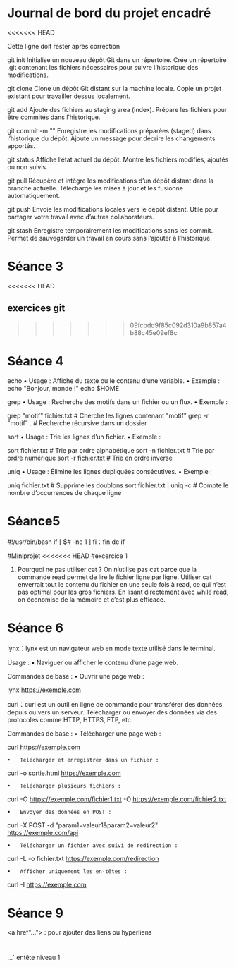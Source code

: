 # Journal de bord du projet encadré
<<<<<<< HEAD

Cette ligne doit rester après correction


 git init
	Initialise un nouveau dépôt Git dans un répertoire.
	Crée un répertoire .git contenant les fichiers nécessaires pour suivre l’historique des modifications.

 git clone <url>
    Clone un dépôt Git distant sur la machine locale.
    Copie un projet existant pour travailler dessus localement.

 git add <fichier>
	Ajoute des fichiers au staging area (index).
	Prépare les fichiers pour être commités dans l’historique.


 git commit -m "<message>"
    Enregistre les modifications préparées (staged) dans l’historique du dépôt.
	Ajoute un message pour décrire les changements apportés.

 git status
	Affiche l’état actuel du dépôt.
	Montre les fichiers modifiés, ajoutés ou non suivis.

 git pull
	Récupère et intègre les modifications d’un dépôt distant dans la branche actuelle.
	Télécharge les mises à jour et les fusionne automatiquement.

 git push
	Envoie les modifications locales vers le dépôt distant.
	Utile pour partager votre travail avec d’autres collaborateurs.

 git stash
	Enregistre temporairement les modifications sans les commit.
	Permet de sauvegarder un travail en cours sans l’ajouter à l’historique.



# Séance 3
<<<<<<< HEAD
## exercices git
>>>>>>> 09fcbdd9f85c092d310a9b857a4b88c45e09ef8c


# Séance 4

 echo
	•	Usage : Affiche du texte ou le contenu d’une variable.
	•	Exemple :
echo "Bonjour, monde !"
echo $HOME

 grep
	•	Usage : Recherche des motifs dans un fichier ou un flux.
	•	Exemple :

grep "motif" fichier.txt  # Cherche les lignes contenant "motif"
grep -r "motif" .         # Recherche récursive dans un dossier

sort
	•	Usage : Trie les lignes d’un fichier.
	•	Exemple :

sort fichier.txt       # Trie par ordre alphabétique
sort -n fichier.txt    # Trie par ordre numérique
sort -r fichier.txt    # Trie en ordre inverse

uniq
	•	Usage : Élimine les lignes dupliquées consécutives.
	•	Exemple :

uniq fichier.txt       # Supprime les doublons
sort fichier.txt | uniq -c  # Compte le nombre d’occurrences de chaque ligne

# Séance5
#!/usr/bin/bash
if [ $# -ne 1 ]
fi：fin de if

#Miniprojet
<<<<<<< HEAD
#excercice 1
1. Pourquoi ne pas utiliser cat ?
On n’utilise pas cat parce que la commande read permet de lire le fichier ligne par ligne. Utiliser cat enverrait tout le contenu du fichier en une seule fois à read, ce qui n’est pas optimal pour les gros fichiers. En lisant directement avec while read, on économise de la mémoire et c’est plus efficace.

# Séance 6
 lynx：lynx est un navigateur web en mode texte utilisé dans le terminal.

Usage :
	•	Naviguer ou afficher le contenu d’une page web.

Commandes de base :
	•	Ouvrir une page web :

lynx https://exemple.com

 curl：curl est un outil en ligne de commande pour transférer des données depuis ou vers un serveur.
	Télécharger ou envoyer des données via des protocoles comme HTTP, HTTPS, FTP, etc.

Commandes de base :
	•	Télécharger une page web :

curl https://exemple.com

	•	Télécharger et enregistrer dans un fichier :

curl -o sortie.html https://exemple.com

	•	Télécharger plusieurs fichiers :

curl -O https://exemple.com/fichier1.txt -O https://exemple.com/fichier2.txt

	•	Envoyer des données en POST :

curl -X POST -d "param1=valeur1&param2=valeur2" https://exemple.com/api

	•	Télécharger un fichier avec suivi de redirection :

curl -L -o fichier.txt https://exemple.com/redirection

	•	Afficher uniquement les en-têtes :

curl -I https://exemple.com

# Séance 9
<a href"..."> </a> : pour ajouter des liens ou hyperliens
<h1></h1> ...` entête niveau 1 